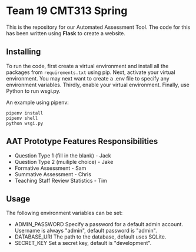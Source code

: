 # Team 19 CMT313 Spring

This is the repository for our Automated Assessment Tool. The code for this has
been written using **Flask** to create a website.

## Installing

To run the code, first create a virtual environment and install all the packages
from `requirements.txt` using pip. Next, activate your virtual environment. You 
may next want to create a .env file to specify any environment variables. Thirdly,
enable your virtual environment. Finally, use Python to run wsgi.py.

An example using pipenv:
```
pipenv install
pipenv shell
python wsgi.py
```

## AAT Prototype Features Responsibilities

- Question Type 1 (fill in the blank) - Jack
- Question Type 2 (muiliple choice) - Jake
- Formative Assessment - Sam
- Summative Assessment - Chris
- Teaching Staff Review Statistics - Tim

## Usage

The following environment variables can be set:
- ADMIN_PASSWORD
    Specify a password for a default admin account. Username is always "admin", default password is "admin".
- DATABASE_URI
    The path to the database, default uses SQLite.
- SECRET_KEY
    Set a secret key, default is "development".
